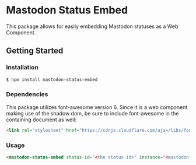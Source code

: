 # Mastodon Status Embed

This package allows for easily embedding Mastodon statuses as a Web Component.

## Getting Started
### Installation
```bash
$ npm install mastodon-status-embed
```
### Dependencies
This package utilizes font-awesome version 6. Since it is a web component making use of the shadow dom, be sure to include font-awesome in the containing document as well:

```html
<link rel="stylesheet" href="https://cdnjs.cloudflare.com/ajax/libs/font-awesome/6.2.1/css/all.min.css" />
```

### Usage
```html
<mastodon-status-embed status-id="<the status id>" instance="<mastodon instance>"></mastodon-status-embed>
```

